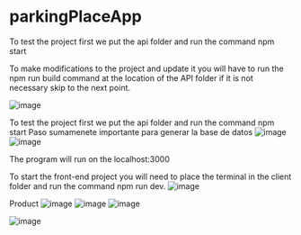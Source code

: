 # parkingPlaceApp
To test the project first we put the api folder and run the command npm start

To make modifications to the project and update it you will have to run the npm run build command at the location of the API folder if it is not necessary skip to the next point.

![image](https://user-images.githubusercontent.com/44470568/209618261-1d84d921-808c-4104-8143-c891a3a02ed5.png)

To test the project first we put the api folder and run the command npm start
Paso sumamenete importante para generar la base de datos
![image](https://user-images.githubusercontent.com/44470568/209618052-c4ae48be-bff9-413a-a12e-3cf4c0054425.png)
![image](https://user-images.githubusercontent.com/44470568/209618089-dbf7e8b4-2d4b-4f19-8698-0cfd41ff1f68.png)

The program will run on the localhost:3000

To start the front-end project you will need to place the terminal in the client folder and run the command npm run dev.
![image](https://user-images.githubusercontent.com/44470568/209618336-3bc182f5-18a2-4dae-ab00-a885d37b1a51.png)

Product
![image](https://user-images.githubusercontent.com/44470568/209618467-9736dac6-e114-4927-8598-f9643c2667d4.png)
![image](https://user-images.githubusercontent.com/44470568/209618520-5efb29c0-26df-46f7-b781-6b9bc29143da.png)
![image](https://user-images.githubusercontent.com/44470568/209621167-c41af07b-dc12-4c98-a4c5-bea47ead6bbb.png)


![image](https://user-images.githubusercontent.com/44470568/209618559-3ec06bf9-056b-44f1-91ff-690baf3dee6a.png)


